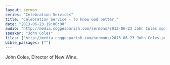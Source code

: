 ```yaml
---
layout: sermon
series: "Celebration Services"
title: "Celebration Service - To know God better."
date: "2013-06-23 19:00:00"
audio: "http://media.coggesparish.com/sermons/2013-06-23 John Coles.mp3"
speaker: "John Coles"
files: ["http://media.coggesparish.com/sermons/2013-06-23 John Coles.pdf"]
bible_passages: [""]
---
```


John Coles, Director of New Wine.
